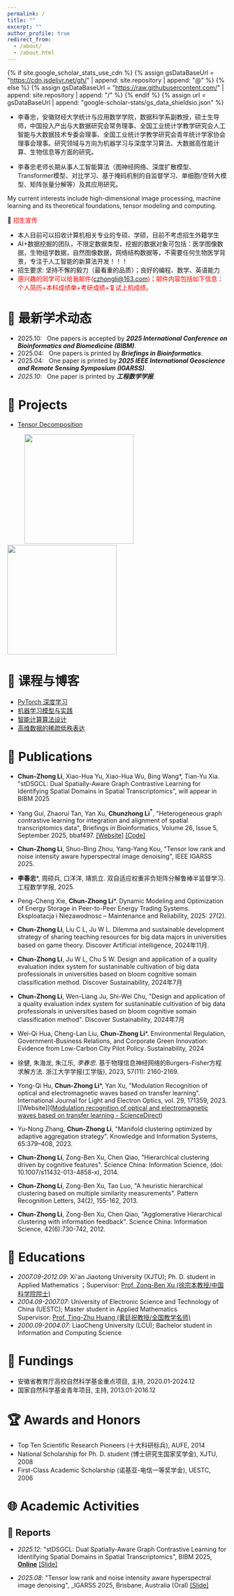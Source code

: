 ```yaml
---
permalink: /
title: ""
excerpt: ""
author_profile: true
redirect_from: 
  - /about/
  - /about.html
---
```


{% if site.google_scholar_stats_use_cdn %}
{% assign gsDataBaseUrl = "https://cdn.jsdelivr.net/gh/" | append: site.repository | append: "@" %}
{% else %}
{% assign gsDataBaseUrl = "https://raw.githubusercontent.com/" | append: site.repository | append: "/" %}
{% endif %}
{% assign url = gsDataBaseUrl | append: "google-scholar-stats/gs_data_shieldsio.json" %}

<span class='anchor' id='about-me'></span>

- 李春忠，安徽财经大学统计与应用数学学院，数据科学系副教授，硕士生导师，中国投入产出与大数据研究会常务理事、全国工业统计学教学研究会人工智能与大数据技术专委会理事、全国工业统计学教学研究会青年统计学家协会理事会理事。研究领域与方向为机器学习与深度学习算法、大数据高性能计算、生物信息等方面的研究。

- 李春忠老师长期从事人工智能算法（图神经网络、深度扩散模型、Transformer模型、对比学习、基于掩码机制的自监督学习、单细胞/空转大模型、矩阵张量分解等）及其应用研究。

My current interests include high-dimensional image processing, machine learning and its theoretical foundations, tensor modeling and computing. 

📢 <font color="red"> 招生宣传</font>

- 本人目前可以招收计算机相关专业的专硕、学硕，目前不考虑招生外籍学生
- AI+数据挖掘的团队，不限定数据类型，挖掘的数据对象可包括：医学图像数据，生物组学数据，自然图像数据，网络结构数据等，不需要任何生物医学背景，专注于人工智能的新算法开发！！！
- 招生要求: 坚持不懈的毅力（最看重的品质）；良好的编程、数学、英语能力
- <font color="red"> 感兴趣的同学可以给我邮件(czhongli@163.com)；邮件内容包括如下信息：个人简历+本科成绩单+考研成绩+复试上机成绩。 </font>

# 🔔 最新学术动态

- 2025.10: &nbsp; One papers is accepted by _**2025 International Conference on Bioinformatics and Biomedicine (BIBM)**_. 
- 2025.04: &nbsp; One papers is printed by _**Briefings in Bioinformatics**_. 
- 2025.04: &nbsp; One paper is printed by _**2025 IEEE International Geoscience and Remote Sensing Symposium (IGARSS)**_. 
- *2025.10*: &nbsp; One paper is printed by _**工程数学学报**_. 


# 🧰 Projects

-  [Tensor Decomposition](https://github.com/zhaoxile/reproducible-tensor-completion-state-of-the-art)

&nbsp;&nbsp;&nbsp;&nbsp;&nbsp;&nbsp;&nbsp;&nbsp;&nbsp;&nbsp;<a href="https://github.com/YuBangZheng/TenNet_ToolBox"><img src="https://yubangzheng.github.io/images/tennettoolbox.png" width="250"></a>
&nbsp;&nbsp;&nbsp;&nbsp;&nbsp;&nbsp;&nbsp;&nbsp;&nbsp;&nbsp;&nbsp;&nbsp;<a href="https://github.com/YuBangZheng/TSVD_ToolBox"><img src="https://yubangzheng.github.io/images/tnntoolbox.png" width="250"></a>



# 📝 课程与博客

- [PyTorch 深度学习](https://blog.csdn.net/weixin_40234309/category_12167779.html)
- [机器学习模型与实践](https://blog.csdn.net/weixin_40234309/category_12088843.html)
- [智能计算算法设计](https://blog.csdn.net/weixin_40234309/category_12220879.html)
- [高维数据的稀疏低秩表达](https://blog.csdn.net/weixin_40234309/category_12116221.html)

# 📄 Publications

- **Chun-Zhong Li**, Xiao-Hua Yu, Xiao-Hua Wu, Bing Wang*, Tian-Yu Xia. "stDSGCL: Dual Spatially-Aware Graph Contrastive Learning for Identifying Spatial Domains in Spatial Transcriptomics",  will appear in BIBM 2025 

- Yang Gui, Zhaorui Tan, Yan Xu, **Chunzhong Li$^*$**, \"Heterogeneous graph contrastive learning for integration and alignment of spatial transcriptomics data", Briefings in Bioinformatics, Volume 26, Issue 5, September 2025, bbaf497. [[Website]](https://academic.oup.com/bib/article/26/5/bbaf497/8280091?login=false&utm_source=advanceaccess&utm_campaign=bib&utm_medium=email) [[Code]]( https://github.com/Lab-Xu/GRASS/)

- **Chun-Zhong Li**, Shuo-Bing Zhou, Yang-Yang Kou, "Tensor low rank and noise intensity aware hyperspectral image denoising", IEEE IGARSS 2025.

- **李春忠***, 周硕兵, 口洋洋, 靖凯立. 双自适应权重非负矩阵分解鲁棒半监督学习. 工程数学学报,  2025.

- Peng-Cheng Xie, **Chun-Zhong Li***. Dynamic Modeling and Optimization of Energy Storage in Peer-to-Peer Energy Trading Systems. Eksploatacja i Niezawodnosc – Maintenance and Reliability, 2025: 27(2).

- **Chun-Zhong Li**, Liu C L, Ju W L. Dilemma and sustainable development strategy of sharing teaching resources for big data majors in universities based on game theory. Discover Artificial intelligence, 2024年11月.

- **Chun-Zhong Li**, Ju W L, Chu S W. Design and application of a quality evaluation index system for sustaninable cultivation of big data professionals in universities based on bloom cognitive somain classification method. Discover Sustainability, 2024年7月

- **Chun-Zhong Li**,  Wen-Liang Ju, Shi-Wei Chu, "Design and application of a quality evaluation index system for sustaninable cultivation of big data professionals in universities based on bloom cognitive somain classification method". Discover Sustainability, 2024年7月

- Wei-Qi Hua, Cheng-Lan Liu, **Chun-Zhong Li***. Environmental Regulation, Government-Business Relations, and Corporate Green Innovation: Evidence from Low-Carbon City Pilot Policy. Sustainability, 2024

- 徐健, 朱海龙, 朱江乐, *李春忠*. 基于物理信息神经网络的Burgers-Fisher方程求解方法. 浙江大学学报(工学版), 2023, 57(11): 2160-2169.

- Yong-Qi Hu, **Chun-Zhong Li***,  Yan Xu, "Modulation Recognition of optical and electromagnetic waves based on transfer learning". International Journal for Light and Electron Optics, vol. 29,  171359, 2023. [[Website]]([Modulation recognition of optical and electromagnetic waves based on transfer learning - ScienceDirect](https://www.sciencedirect.com/science/article/abs/pii/S0030402623008562))

- Yu-Nong Zhang, **Chun-Zhong Li**, "Manifold clustering optimized by adaptive aggregation strategy". Knowledge and Information Systems, 65:379–408, 2023.

- **Chun-Zhong Li**, Zong-Ben Xu, Chen Qiao, "Hierarchical clustering driven by cognitive features". Science China: Information Science, (doi: 10.1007/s11432-013-4858-x), 2014.

- **Chun-Zhong Li**, Zong-Ben Xu, Tao Luo, "A heuristic hierarchical clustering based on multiple similarity measurements". Pattern Recognition Letters, 34(2), 155-162, 2013.

- **Chun-Zhong Li**, Zong-Ben Xu, Chen Qiao, "Agglomerative Hierarchical clustering with information feedback". Science China: Information Science, 42(6):730-742, 2012.


# 📖 Educations

- *2007.09-2012.09*: Xi'an Jiaotong University (XJTU); Ph. D. student in Applied Mathematics ；Supervisor: [Prof. Zong-Ben Xu (徐宗本教授/中国科学院院士)](https://math.xjtu.edu.cn/szdw/zgkxyys.htm)
- *2004.09-2007.07*: University of Electronic Science and Technology of China (UESTC); Master student in Applied Mathematics <br>
   Supervisor: [Prof. Ting-Zhu Huang (黄廷祝教授/全国教学名师)](http://www.math.uestc.edu.cn/info/1081/2041.htm)
- *2000.09-2004.07*: LiaoCheng University (LCU); Bachelor student in Information and Computing Science

# 💾 Fundings

- 安徽省教育厅高校自然科学基金重点项目, 主持, 2020.01-2024.12
- 国家自然科学基金青年项目, 主持, 2013.01-2016.12

# 🏆 Awards and Honors

-  Top Ten Scientific Research Pioneers‌ (十大科研标兵), AUFE, 2014
-  National Scholarship for Ph. D. student (博士研究生国家奖学金), XJTU, 2008
-  First-Class Academic Scholarship (诺基亚-电信一等奖学金), UESTC, 2006

# 🌐 Academic Activities

## 🎤 Reports

-  *2025.12*: \"stDSGCL: Dual Spatially-Aware Graph Contrastive Learning for Identifying Spatial Domains in Spatial Transcriptomics", BIBM 2025, **[Online](https://virtual.2021.aaai.org/paper_AAAI-4990.html)** [[Slide]](https://yubangzheng.github.io/papers/Slide_FCTN_decomposition.pdf)

- *2025.08*: \"Tensor low rank and noise intensity aware hyperspectral image denoising\", _IGARSS 2025, Brisbane, Australia (Oral) [[Slide]](https://yubangzheng.github.io/papers/Oral_IGARSS2019_ybz.pdf)


<script type="text/javascript" src="//rf.revolvermaps.com/0/0/8.js?i=5walv8lpuh8&amp;m=0&amp;c=ff0000&amp;cr1=ffffff&amp;f=arial&amp;l=33" async="async"></script>
